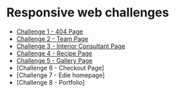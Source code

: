 # Responsive web challenges

<!-- TABLE OF CONTENTS -->

<!--
## Table of Contents

- [Overview](#overview)
  - [Built With](#built-with)
- [Features](#features)
- [Contact](#contact)
- [Acknowledgements](#acknowledgements)
-->

<!-- OVERVIEW -->

<!--
## Overview

![screenshot](https://user-images.githubusercontent.com/16707738/92399059-5716eb00-f132-11ea-8b14-bcacdc8ec97b.png)


Introduce your projects by taking a screenshot or a gif. Try to tell visitors a story about your project by answering:


- Where can I see your demo?
- What was your experience?
- What have you learned/improved?
- Your wisdom? :)

### Built With

This section should list any major frameworks that you built your project using. Here are a few examples.

- [React](https://reactjs.org/)
- [Vue.js](https://vuejs.org/)
- [Tailwind](https://tailwindcss.com/)

## Features

<!-- List the features of your application or follow the template. Don't share the figma file here :)

This application/site was created as a submission to a [DevChallenges](https://devchallenges.io/challenges) challenge. The [challenge](https://devchallenges.io/challenges/wBunSb7FPrIepJZAg0sY) was to build an application to complete the given user stories.

<!--
## Acknowledgements

<!-- This section should list any articles or add-ons/plugins that helps you to complete the project. This is optional but it will help you in the future. For exmpale

- [Steps to replicate a design with only HTML and CSS](https://devchallenges-blogs.web.app/how-to-replicate-design/)
- [Node.js](https://nodejs.org/)
- [Marked - a markdown parser](https://github.com/chjj/marked)
-->

<!--
## Contact
 - Website [your-website.com](https://{your-web-site-link})
- GitHub [@your-username](https://{github.com/your-usermame})
- Twitter [@your-twitter](https://{twitter.com/your-username})
--> 

- [Challenge 1 - 404 Page](https://github.com/leticiavna/devchallenges-responsiveweb/tree/main/404)
- [Challenge 2 - Team Page](https://github.com/leticiavna/devchallenges-responsiveweb/tree/main/TeamPage)
- [Challenge 3 - Interior Consultant Page](https://github.com/leticiavna/devchallenges-responsiveweb/tree/main/InteriorConsultant)
- [Challenge 4 - Recipe Page](https://github.com/leticiavna/devchallenges-responsiveweb/tree/main/RecipePage)
- [Challenge 5 - Gallery Page](https://github.com/leticiavna/devchallenges-responsiveweb/tree/main/GalleryPage)
- [Challenge 6 - Checkout Page]
- [Challenge 7 - Edie homepage]
- [Challenge 8 - Portfolio]
